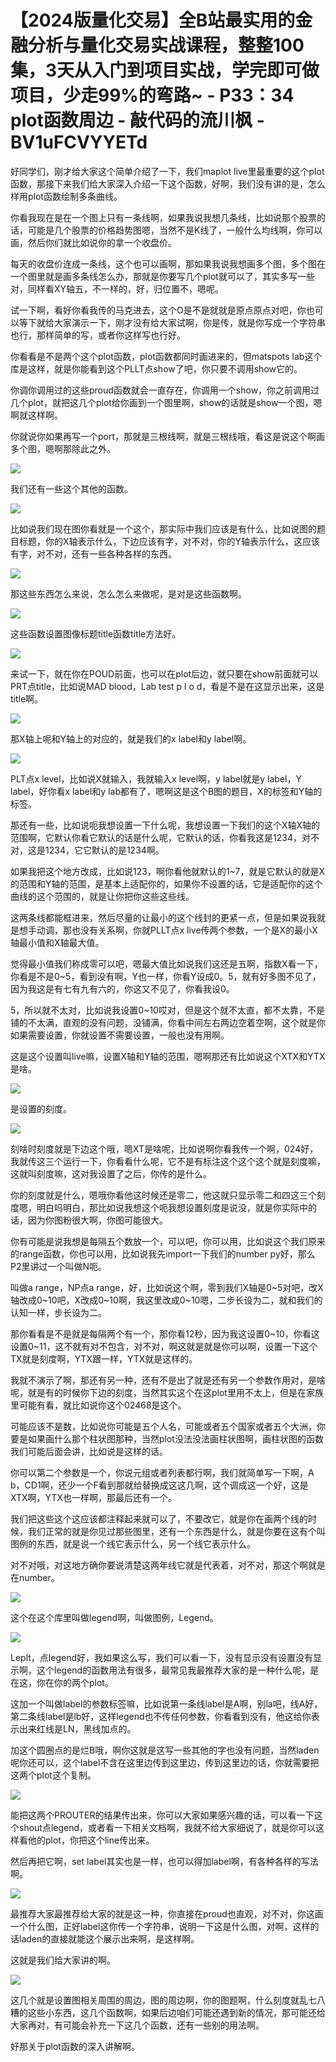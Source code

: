 # 【2024版量化交易】全B站最实用的金融分析与量化交易实战课程，整整100集，3天从入门到项目实战，学完即可做项目，少走99%的弯路~ - P33：34 plot函数周边 - 敲代码的流川枫 - BV1uFCVYYETd

好同学们，刚才给大家这个简单介绍了一下，我们maplot live里最重要的这个plot函数，那接下来我们给大家深入介绍一下这个函数，好啊，我们没有讲的是，怎么样用plot函数绘制多条曲线。

你看我现在是在一个图上只有一条线啊，如果我说我想几条线，比如说那个股票的话，可能是几个股票的价格趋势图嗯，当然不是K线了，一般什么均线啊，你可以画，然后你们就比如说你的拿一个收盘价。

每天的收盘价连成一条线，这个也可以画啊，那如果我说我想画多个图，多个图在一个图里就是画多条线怎么办，那就是你要写几个plot就可以了，其实多写一些对，同样看XY轴五，不一样的，好，归位置不，嗯呢。

试一下啊，看好你看我传的马克进去，这个O是不是就就是原点原点对吧，你也可以等下就给大家演示一下，刚才没有给大家试啊，你是传，就是你写成一个字符串也行，那样简单的写，或者你这样写也行好。

你看看是不是两个这个plot函数，plot函数都同时画进来的，但matspots lab这个库是这样，就是你能看到这个PLLT点show了吧，你只要不调用show它的。

你调你调用过的这些proud函数就会一直存在，你调用一个show，你之前调用过几个plot，就把这几个plot给你画到一个图里啊，show的话就是show一个图，嗯啊就这样啊。

你就说你如果再写一个port，那就是三根线啊，就是三根线哦，看这是说这个啊画多个图，嗯啊那除此之外。

![](img/1006484581a32e19c34db9bc6f441add_1.png)

我们还有一些这个其他的函数。

![](img/1006484581a32e19c34db9bc6f441add_3.png)

比如说我们现在图你看就是一个这个，那实际中我们应该是有什么，比如说图的题目标题，你的X轴表示什么，下边应该有字，对不对，你的Y轴表示什么，这应该有字，对不对，还有一些各种各样的东西。



![](img/1006484581a32e19c34db9bc6f441add_5.png)

那这些东西怎么来说，怎么怎么来做呢，是对是这些函数啊。

![](img/1006484581a32e19c34db9bc6f441add_7.png)

这些函数设置图像标题title函数title方法好。

![](img/1006484581a32e19c34db9bc6f441add_9.png)

来试一下，就在你在POUD前面，也可以在plot后边，就只要在show前面就可以PRT点title，比如说MAD blood，Lab test p l o d，看是不是在这显示出来，这是title啊。



![](img/1006484581a32e19c34db9bc6f441add_11.png)

那X轴上呢和Y轴上的对应的，就是我们的x label和y label啊。

![](img/1006484581a32e19c34db9bc6f441add_13.png)

PLT点x level，比如说X就输入，我就输入x level啊，y label就是y label，Y label，好你看x label和y lab都有了，嗯啊这是这个B图的题目，X的标签和Y轴的标签。

那还有一些，比如说呃我想设置一下什么呢，我想设置一下我们的这个X轴X轴的范围啊，它默认你看它默认的话是什么呢，它默认的话，你看我这是1234，对不对，这是1234，它它默认的是1234啊。

如果我把这个地方改成，比如说123，啊你看他就默认的1~7，就是它默认的就是X的范围和Y轴的范围，是基本上适配你的，如果你不设置的话，它是适配你的这个曲线的这个范围的，就是让你把你这些这些线。

这两条线都能框进来，然后尽量的让最小的这个线封的更紧一点，但是如果说我就是想手动调，那也没有关系啊，你就PLLT点x live传两个参数，一个是X的最小X轴最小值和X轴最大值。

觉得最小值我们称成零可以吧，嗯最大值比如说我们这还是五啊，指数X看一下，你看是不是0~5，看到没有啊，Y也一样，你看Y设成0。5，就有好多图不见了，因为我这是有七有九有六的，你这又不见了，你看我设0。

5，所以就不太对，比如说我设置0~10哎对，但是这个就不太直，都不太靠，不是铺的不太满，直观的没有问题，没铺满，你看中间左右两边空着空啊，这个就是你如果需要设置，你就设置不需要设置，一般也没有用啊。

这是这个设置叫live嘛，设置X轴和Y轴的范围，嗯啊那还有比如说这个XTX和YTX是啥。

![](img/1006484581a32e19c34db9bc6f441add_15.png)

是设置的刻度。

![](img/1006484581a32e19c34db9bc6f441add_17.png)

刻啥时刻度就是下边这个哦，嗯XT是啥呢，比如说啊你看我传一个啊，024好，我就传这三个运行一下，你看看什么呢，它不是有标注这个这个这个就是刻度嘛，这就叫刻度嘛，这对我设置了之后，你传的是什么。

你的刻度就是什么，嗯哦你看他这时候还是零二，他这就只显示零二和四这三个刻度嗯，明白吗明白，那比如说我想这个呃我想设置刻度是说没，就是你实际中的话，因为你图粉很大啊，你图可能很大。

你有可能是说我想是每隔五个数放一个，可以吧，你可以用，比如说这个我们原来的range函数，你也可以用，比如说我先import一下我们的number py好，那么P2里讲过一个叫做N呃。

叫做a range，NP点a range，好，比如说这个啊，零到我们X轴是0~5对吧，改X轴改成0~10吧，X改成0~10啊，我这里改成0~10嗯，二步长设为二，就和我们的认知一样，步长设为二。

那你看看是不是就是每隔两个有一个，那你看12秒，因为我这设置0~10，你看这设置0~11，这不就有对不包含，对不对，啊这就是就是你可以啊，设置一下这个TX就是刻度啊，YTX跟一样，YTX就是这样的。

我就不演示了啊，那还有另一种，还有不是出了就是还有另一个参数作用对，是啥呢，就是有的时候你下边的刻度，当然其实这个在这plot里用不太上，但是在家族里可能有看，就比如说你这个02468是这个。

可能应该不是数，比如说你可能是五个人名，可能或者五个国家或者五个大洲，你要是如果画什么那个柱状图那种，当然plot没法没法画柱状图啊，画柱状图的函数我们可能后面会讲，比如说是这样的话。

你可以第二个参数是一个，你说元组或者列表都行啊，我们就简单写一下啊，A b，CD1啊，还少一个F看到那就给替换成这这几啊，这个调成这一个好，这是XTX啊，YTX也一样啊，那最后还有一个。

我们把这些这个这应该都注释起来就可以了，不要改它，就是你在画两个线的时候，我们正常的就是你见过那些图里，还有一个东西是什么，就是你要在这有个叫图例的东西，就是说一个线它表示什么，另一个线它表示什么。

对不对哦，对这地方确你要说清楚这两年线它就是代表着，对不对，那这个啊就是在number。

![](img/1006484581a32e19c34db9bc6f441add_19.png)

这个在这个库里叫做legend啊，叫做图例，Legend。

![](img/1006484581a32e19c34db9bc6f441add_21.png)

Leplt，点legend好，我如果这么写，我们可以看一下，没有显示没有设置没有显示啊，这个legend的函数用法有很多，最常见我最推荐大家的是一种什么呢，是在这，你在你的两个plot。

这加一个叫做label的参数标签嘛，比如说第一条线label是A啊，别la吧，线A好，第二条线label是lb好，这样legend也不传任何参数，你看看到没有，他这给你表示出来红线是LN，黑线加点的。

加这个圆圈点的是烂B哦，啊你这就是这写一些其他的字也没有问题，当然laden呢你还可以，这个label不含在这里边传到这里边，传到这里边的话，你就需要把这两个plot这个复制。



![](img/1006484581a32e19c34db9bc6f441add_23.png)

能把这两个PROUTER的结果传出来，你可以大家如果感兴趣的话，可以看一下这个shout点legend，或者看一下相关文档啊，我就不给大家细说了，就是你可以这样看他的plot，你把这个line传出来。

然后再把它啊，set label其实也是一样，也可以得加label啊，有各种各样的写法啊。

![](img/1006484581a32e19c34db9bc6f441add_25.png)

最推荐大家最推荐给大家的就是这一种，你直接在proud也直观，对不对，你这画一个什么图，正好label这你传一个字符串，说明一下这是什么图，对啊，这样的话laden的直接就能这个展示出来啊，是这样啊。

这就是我们给大家讲的啊。

![](img/1006484581a32e19c34db9bc6f441add_27.png)

这几个就是设置图相关周围的周边，图的周边啊，你的图题啊，什么刻度就乱七八糟的这些小东西，这几个函数啊，如果后边咱们可能还遇到新的情况，那可能还给大家再对，有可能会补充一下这几个函数，还有一些别的用法啊。

好那关于plot函数的深入讲解啊。
